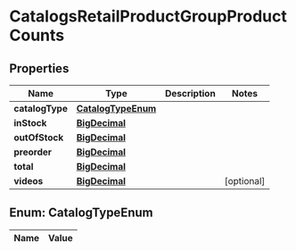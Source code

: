 

# CatalogsRetailProductGroupProductCounts

## Properties

Name | Type | Description | Notes
------------ | ------------- | ------------- | -------------
**catalogType** | [**CatalogTypeEnum**](#CatalogTypeEnum) |  | 
**inStock** | [**BigDecimal**](BigDecimal.md) |  | 
**outOfStock** | [**BigDecimal**](BigDecimal.md) |  | 
**preorder** | [**BigDecimal**](BigDecimal.md) |  | 
**total** | [**BigDecimal**](BigDecimal.md) |  | 
**videos** | [**BigDecimal**](BigDecimal.md) |  |  [optional]


## Enum: CatalogTypeEnum

Name | Value
---- | -----




